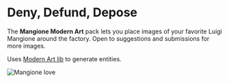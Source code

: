 # Deny, Defund, Depose

The **Mangione Modern Art** pack lets you place images of your favorite Luigi Mangione around the factory. Open to suggestions and submissions for more images.

Uses [Modern Art lib](https://mods.factorio.com/mod/mklv-modern-art-lib) to generate entities.

![Mangione love](graphics/gallery/example.png)
